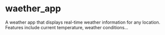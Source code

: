 # waether_app
A  weather app that displays real-time weather information for any location. Features include current temperature, weather conditions...

